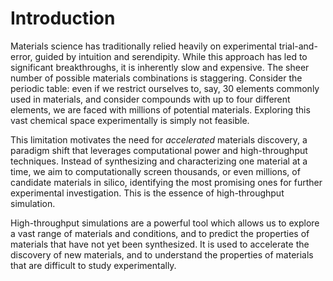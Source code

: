 # Introduction

Materials science has traditionally relied heavily on experimental trial-and-error, guided by intuition and serendipity. While this approach has led to significant breakthroughs, it is inherently slow and expensive. The sheer number of possible materials combinations is staggering. Consider the periodic table: even if we restrict ourselves to, say, 30 elements commonly used in materials, and consider compounds with up to four different elements, we are faced with millions of potential materials. Exploring this vast chemical space experimentally is simply not feasible.

This limitation motivates the need for *accelerated* materials discovery, a paradigm shift that leverages computational power and high-throughput techniques. Instead of synthesizing and characterizing one material at a time, we aim to computationally screen thousands, or even millions, of candidate materials in silico, identifying the most promising ones for further experimental investigation. This is the essence of high-throughput simulation.

High-throughput simulations are a powerful tool which allows us to explore a vast range of materials and conditions, and to predict the properties of materials that have not yet been synthesized. It is used to accelerate the discovery of new materials, and to understand the properties of materials that are difficult to study experimentally.